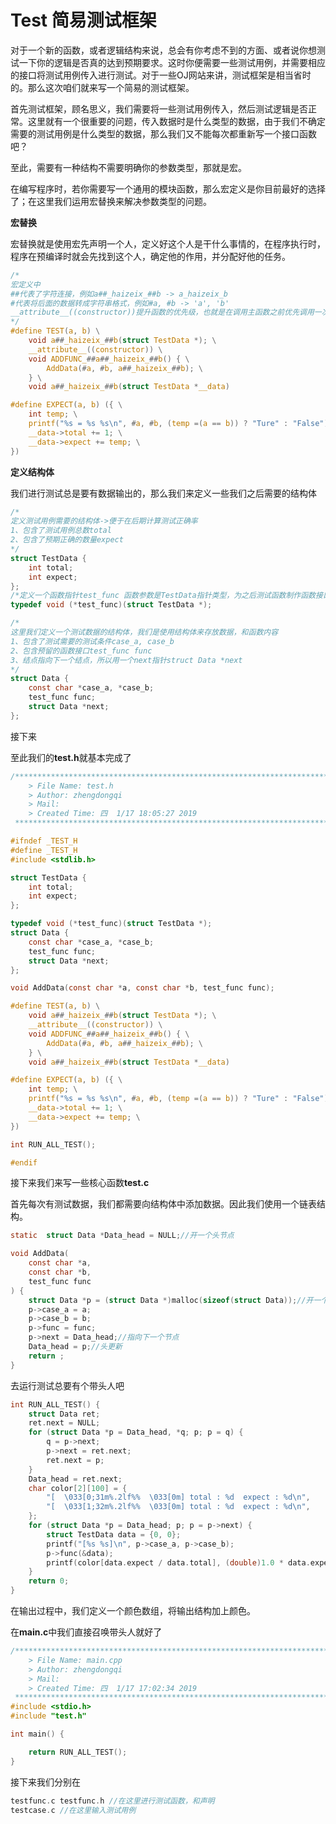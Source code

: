 # Test 简易测试框架

对于一个新的函数，或者逻辑结构来说，总会有你考虑不到的方面、或者说你想测试一下你的逻辑是否真的达到预期要求。这时你便需要一些测试用例，并需要相应的接口将测试用例传入进行测试。对于一些OJ网站来讲，测试框架是相当省时的。那么这次咱们就来写一个简易的测试框架。

首先测试框架，顾名思义，我们需要将一些测试用例传入，然后测试逻辑是否正常。这里就有一个很重要的问题，传入数据时是什么类型的数据，由于我们不确定需要的测试用例是什么类型的数据，那么我们又不能每次都重新写一个接口函数吧？

至此，需要有一种结构不需要明确你的参数类型，那就是宏。

在编写程序时，若你需要写一个通用的模块函数，那么宏定义是你目前最好的选择了；在这里我们运用宏替换来解决参数类型的问题。

**宏替换**

宏替换就是使用宏先声明一个人，定义好这个人是干什么事情的，在程序执行时，程序在预编译时就会先找到这个人，确定他的作用，并分配好他的任务。

```c
/*
宏定义中 
##代表了字符连接，例如a##_haizeix_##b -> a_haizeix_b
#代表将后面的数据转成字符串格式，例如#a, #b -> 'a', 'b'
__attribute__((constructor))提升函数的优先级，也就是在调用主函数之前优先调用一次
*/
#define TEST(a, b) \
    void a##_haizeix_##b(struct TestData *); \
    __attribute__((constructor)) \
    void ADDFUNC_##a##_haizeix_##b() { \
        AddData(#a, #b, a##_haizeix_##b); \
    } \
    void a##_haizeix_##b(struct TestData *__data)

#define EXPECT(a, b) ({ \
    int temp; \
    printf("%s = %s %s\n", #a, #b, (temp =(a == b)) ? "Ture" : "False"); \
    __data->total += 1; \
    __data->expect += temp; \
})
```

**定义结构体**

我们进行测试总是要有数据输出的，那么我们来定义一些我们之后需要的结构体

```c
/*
定义测试用例需要的结构体->便于在后期计算测试正确率
1、包含了测试用例总数total
2、包含了预期正确的数量expect
*/
struct TestData {
    int total;
    int expect;
};
/*定义一个函数指针test_func 函数参数是TestData指针类型，为之后测试函数制作函数接口*/
typedef void (*test_func)(struct TestData *);

/*
这里我们定义一个测试数据的结构体，我们是使用结构体来存放数据，和函数内容
1、包含了测试需要的测试条件case_a, case_b
2、包含预留的函数接口test_func func
3、结点指向下一个结点，所以用一个next指针struct Data *next
*/
struct Data {
    const char *case_a, *case_b;
    test_func func;
    struct Data *next;
};
```

接下来

至此我们的**test.h**就基本完成了

```c
/*************************************************************************
	> File Name: test.h
	> Author: zhengdongqi
	> Mail: 
	> Created Time: 四  1/17 18:05:27 2019
 ************************************************************************/

#ifndef _TEST_H
#define _TEST_H
#include <stdlib.h>

struct TestData {
    int total;
    int expect;
};

typedef void (*test_func)(struct TestData *);
struct Data {
    const char *case_a, *case_b;
    test_func func;
    struct Data *next;
};

void AddData(const char *a, const char *b, test_func func); 

#define TEST(a, b) \
    void a##_haizeix_##b(struct TestData *); \
    __attribute__((constructor)) \
    void ADDFUNC_##a##_haizeix_##b() { \
        AddData(#a, #b, a##_haizeix_##b); \
    } \
    void a##_haizeix_##b(struct TestData *__data)

#define EXPECT(a, b) ({ \
    int temp; \
    printf("%s = %s %s\n", #a, #b, (temp =(a == b)) ? "Ture" : "False"); \
    __data->total += 1; \
    __data->expect += temp; \
})

int RUN_ALL_TEST();

#endif
```

接下来我们来写一些核心函数**test.c**

首先每次有测试数据，我们都需要向结构体中添加数据。因此我们使用一个链表结构。

```c
static  struct Data *Data_head = NULL;//开一个头节点

void AddData(
    const char *a,
    const char *b,
    test_func func
) {
    struct Data *p = (struct Data *)malloc(sizeof(struct Data));//开一个结构体的内存空间
    p->case_a = a;
    p->case_b = b;
    p->func = func;
    p->next = Data_head;//指向下一个节点
    Data_head = p;//头更新
    return ;
}
```

去运行测试总要有个带头人吧

```c
int RUN_ALL_TEST() {
    struct Data ret;
    ret.next = NULL;
    for (struct Data *p = Data_head, *q; p; p = q) {
        q = p->next;
        p->next = ret.next;
        ret.next = p;
    }
    Data_head = ret.next;
    char color[2][100] = {
        "[  \033[0;31m%.2lf%%  \033[0m] total : %d  expect : %d\n",
        "[  \033[1;32m%.2lf%%  \033[0m] total : %d  expect : %d\n",
    };
    for (struct Data *p = Data_head; p; p = p->next) {
        struct TestData data = {0, 0};
        printf("[%s %s]\n", p->case_a, p->case_b);
        p->func(&data);
        printf(color[data.expect / data.total], (double)1.0 * data.expect / data.total * 100, data.total, data.expect);
    }
    return 0;
}
```

在输出过程中，我们定义一个颜色数组，将输出结构加上颜色。

在**main.c**中我们直接召唤带头人就好了

```c
/*************************************************************************
	> File Name: main.cpp
	> Author: zhengdongqi
	> Mail: 
	> Created Time: 四  1/17 17:02:34 2019
 ************************************************************************/
#include <stdio.h>
#include "test.h"

int main() {

    return RUN_ALL_TEST();
}
```

接下来我们分别在

```c
testfunc.c testfunc.h //在这里进行测试函数，和声明
testcase.c //在这里输入测试用例
```

